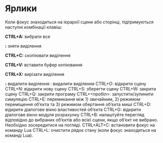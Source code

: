 # Ярлики #

Коли фокус знаходиться на ієрархії сцени або сторінці, підтримуються наступні комбінації клавіш:

**CTRL+A:** вибрати все

**<esc>:** зняти виділення

**CTRL+C:** скопіювати виділення
  
**CTRL+V:** вставити буфер копіювання
  
**CTRL+X:** вирізати виділення
  
**<delete>:** видалити виділення
<backspace>: видалити виділення
CTRL+O: відкрити сцену
CTRL+N: відкрити нову сцену
CTRL+S: зберегти сцену
CTRL+W: закрити сцену
CTRL+Q: закрити програму
CTRL+<пробіл>: запустити/зупинити симуляцію
CTRL+E: перемикання між 1) звичайним, 2) режимом переміщення об’єкта та 3) режимом обертання об’єкта миші
CTRL+D: відкрити діалогове вікно властивостей об’єкта
CTRL+G: відкрити діалогове вікно модуля розрахунку
CTRL+B: налаштуйте перегляд відповідно до вибраних об’єктів або всієї сцени, якщо об’єкт не вибрано. Необхідно зосередитися на погляді.
CTRL+ALT+C: встановити фокус на команду Lua
CTRL+L: очистити рядок стану (коли фокус знаходиться на команді Lua).
